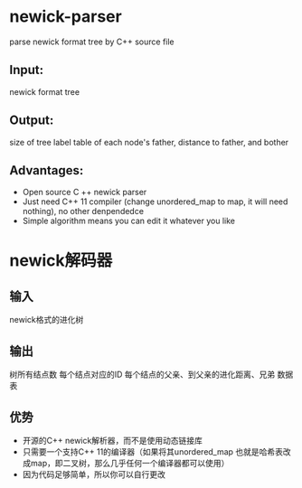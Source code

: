# newick-parser
parse newick format tree by C++ source file
## Input:
newick format tree
## Output:
size of tree
label
table of each node's father, distance to father, and bother
## Advantages:
* Open source C ++ newick parser
* Just need C++ 11 compiler (change unordered_map to map, it will need nothing), no other denpendedce
* Simple algorithm means you can edit it whatever you like
# newick解码器
## 输入
newick格式的进化树
## 输出
树所有结点数
每个结点对应的ID
每个结点的父亲、到父亲的进化距离、兄弟 数据表
## 优势
* 开源的C++ newick解析器，而不是使用动态链接库
* 只需要一个支持C++ 11的编译器（如果将其unordered_map 也就是哈希表改成map，即二叉树，那么几乎任何一个编译器都可以使用）
* 因为代码足够简单，所以你可以自行更改
